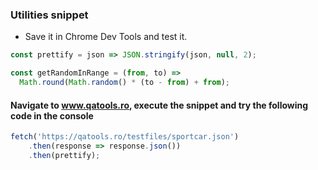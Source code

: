 ### Utilities snippet
- Save it in Chrome Dev Tools and test it. 

```javascript
const prettify = json => JSON.stringify(json, null, 2);

const getRandomInRange = (from, to) => 
  Math.round(Math.random() * (to - from) + from);
```

#### Navigate to www.qatools.ro, execute the snippet and try the following code in the console
```javascript
fetch('https://qatools.ro/testfiles/sportcar.json')
    .then(response => response.json())
    .then(prettify);
```    

